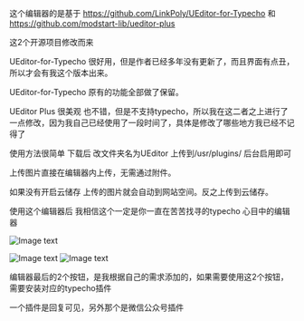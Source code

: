 这个编辑器的是基于
https://github.com/LinkPoly/UEditor-for-Typecho
和
https://github.com/modstart-lib/ueditor-plus

这2个开源项目修改而来 

UEditor-for-Typecho 很好用，但是作者已经多年没有更新了，而且界面有点丑，所以才会有我这个版本出来。

UEditor-for-Typecho 原有的功能全部做了保留。

UEditor Plus 很美观 也不错，但是不支持typecho，所以我在这二者之上进行了一点修改，因为我自己已经使用了一段时间了，具体是修改了哪些地方我已经不记得了

使用方法很简单 下载后  改文件夹名为UEditor  上传到/usr/plugins/ 后台启用即可

上传图片直接在编辑器内上传，无需通过附件。

如果没有开启云储存 上传的图片就会自动到网站空间。反之上传到云储存。

使用这个编辑器后 我相信这个一定是你一直在苦苦找寻的typecho 心目中的编辑器

![Image text](https://www.jian27.com/zb_users/upload/2023/08/202308021690931757290247.png)

![Image text](https://helen.jian27.com/usr/uploads/2023/08/02/1690934138648228.jpg)
![Image text](https://www.jian27.com/zb_users/upload/2023/08/202308031691024626674912.jpg)

编辑器最后的2个按钮，是我根据自己的需求添加的，如果需要使用这2个按钮，需要安装对应的typecho插件

一个插件是回复可见，另外那个是微信公众号插件
